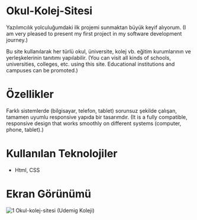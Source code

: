 # Okul-Kolej-Sitesi

Yazılımcılık yolculuğumdaki ilk projemi sunmaktan büyük keyif alıyorum. (I am very pleased to present my first project in my software development journey.)

Bu site kullanılarak her türlü okul, üniversite, kolej vb. eğitim kurumlarının ve yerleşkelerinin tanıtımı yapılabilir. (You can visit all kinds of schools, universities, colleges, etc. using this site. Educational institutions and campuses can be promoted.)


# Özellikler

 Farklı sistemlerde (bilgisayar, telefon, tablet) sorunsuz şekilde çalışan, tamamen uyumlu responsive yapıda bir tasarımdır. (It is a fully compatible, responsive design that works smoothly on different systems (computer, phone, tablet).)

 # Kullanılan Teknolojiler

 - Html, CSS
 

# Ekran Görünümü
![1 Okul-kolej-sitesi (Udemig Koleji)](https://github.com/cngkorkmaz/okul/assets/164249002/a4a5fef3-c2fe-4fae-9429-e362dfe34d72)




